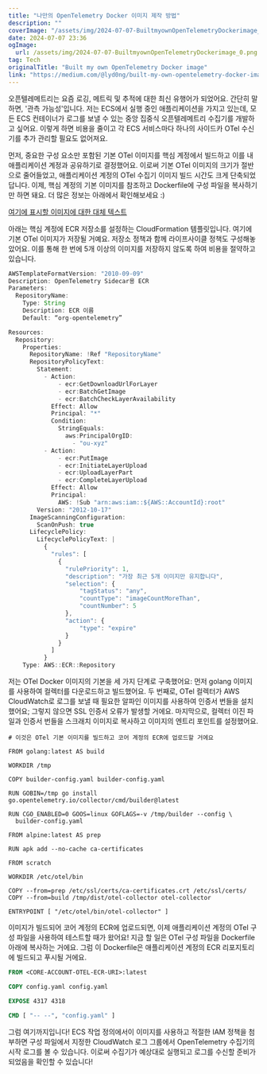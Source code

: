 ```yaml
---
title: "나만의 OpenTelemetry Docker 이미지 제작 방법"
description: ""
coverImage: "/assets/img/2024-07-07-BuiltmyownOpenTelemetryDockerimage_0.png"
date: 2024-07-07 23:36
ogImage: 
  url: /assets/img/2024-07-07-BuiltmyownOpenTelemetryDockerimage_0.png
tag: Tech
originalTitle: "Built my own OpenTelemetry Docker image"
link: "https://medium.com/@lyd0ng/built-my-own-opentelemetry-docker-image-dc6f35257c80"
---
```



오픈텔레메트리는 요즘 로깅, 메트릭 및 추적에 대한 최신 유행어가 되었어요. 간단히 말하면, '관측 가능성'입니다. 저는 ECS에서 실행 중인 애플리케이션을 가지고 있는데, 모든 ECS 컨테이너가 로그를 보낼 수 있는 중앙 집중식 오픈텔레메트리 수집기를 개발하고 싶어요. 이렇게 하면 비용을 줄이고 각 ECS 서비스마다 하나의 사이드카 OTel 수신기를 추가 관리할 필요도 없어져요.

먼저, 중요한 구성 요소만 포함된 기본 OTel 이미지를 핵심 계정에서 빌드하고 이를 내 애플리케이션 계정과 공유하기로 결정했어요. 이로써 기본 OTel 이미지의 크기가 절반으로 줄어들었고, 애플리케이션 계정의 OTel 수집기 이미지 빌드 시간도 크게 단축되었답니다. 이제, 핵심 계정의 기본 이미지를 참조하고 Dockerfile에 구성 파일을 복사하기만 하면 돼요. 더 많은 정보는 아래에서 확인해보세요 :)

[여기에 표시할 이미지에 대한 대체 텍스트](/assets/img/2024-07-07-BuiltmyownOpenTelemetryDockerimage_0.png)

아래는 핵심 계정에 ECR 저장소를 설정하는 CloudFormation 템플릿입니다. 여기에 기본 OTel 이미지가 저장될 거예요. 저장소 정책과 함께 라이프사이클 정책도 구성해놓았어요. 이를 통해 한 번에 5개 이상의 이미지를 저장하지 않도록 하여 비용을 절약하고 있습니다.

<div class="content-ad"></div>

```js
AWSTemplateFormatVersion: "2010-09-09"
Description: OpenTelemetry Sidecar용 ECR
Parameters:
  RepositoryName:
    Type: String
    Description: ECR 이름
    Default: “org-opentelemetry”

Resources:
  Repository:
    Properties:
      RepositoryName: !Ref "RepositoryName"
      RepositoryPolicyText:
        Statement:
          - Action:
              - ecr:GetDownloadUrlForLayer
              - ecr:BatchGetImage
              - ecr:BatchCheckLayerAvailability
            Effect: Allow
            Principal: "*"
            Condition:
              StringEquals:
                aws:PrincipalOrgID:
                  - "ou-xyz"
          - Action:
              - ecr:PutImage
              - ecr:InitiateLayerUpload
              - ecr:UploadLayerPart
              - ecr:CompleteLayerUpload
            Effect: Allow
            Principal:
              AWS: !Sub "arn:aws:iam::${AWS::AccountId}:root"
        Version: "2012-10-17"
      ImageScanningConfiguration:
        ScanOnPush: true
      LifecyclePolicy:
        LifecyclePolicyText: |
          {
            "rules": [
              {
                "rulePriority": 1,
                "description": "가장 최근 5개 이미지만 유지합니다",
                "selection": {
                    "tagStatus": "any",
                    "countType": "imageCountMoreThan",
                    "countNumber": 5
                },
                "action": {
                    "type": "expire"
                }
              }
            ]
          }
    Type: AWS::ECR::Repository
```

저는 OTel Docker 이미지의 기본을 세 가지 단계로 구축했어요: 먼저 golang 이미지를 사용하여 컬렉터를 다운로드하고 빌드했어요. 두 번째로, OTel 컬렉터가 AWS CloudWatch로 로그를 보낼 때 필요한 알파인 이미지를 사용하여 인증서 번들을 설치했어요; 그렇지 않으면 SSL 인증서 오류가 발생할 거에요. 마지막으로, 컬렉터 이진 파일과 인증서 번들을 스크래치 이미지로 복사하고 이미지의 엔트리 포인트를 설정했어요.

```Docker
# 이것은 OTel 기본 이미지를 빌드하고 코어 계정의 ECR에 업로드할 거에요

FROM golang:latest AS build

WORKDIR /tmp

COPY builder-config.yaml builder-config.yaml

RUN GOBIN=/tmp go install go.opentelemetry.io/collector/cmd/builder@latest

RUN CGO_ENABLED=0 GOOS=linux GOFLAGS=-v /tmp/builder --config \
  builder-config.yaml

FROM alpine:latest AS prep

RUN apk add --no-cache ca-certificates

FROM scratch

WORKDIR /etc/otel/bin

COPY --from=prep /etc/ssl/certs/ca-certificates.crt /etc/ssl/certs/
COPY --from=build /tmp/dist/otel-collector otel-collector

ENTRYPOINT [ "/etc/otel/bin/otel-collector" ]
```

이미지가 빌드되어 코어 계정의 ECR에 업로드되면, 이제 애플리케이션 계정의 OTel 구성 파일을 사용하여 테스트할 때가 왔어요! 지금 할 일은 OTel 구성 파일을 Dockerfile 아래에 복사하는 거에요. 그럼 이 Dockerfile은 애플리케이션 계정의 ECR 리포지토리에 빌드되고 푸시될 거에요.


<div class="content-ad"></div>

```Dockerfile
FROM <CORE-ACCOUNT-OTEL-ECR-URI>:latest

COPY config.yaml config.yaml

EXPOSE 4317 4318

CMD [ "-- --", "config.yaml" ]
```

그럼 여기까지입니다! ECS 작업 정의에서이 이미지를 사용하고 적절한 IAM 정책을 첨부하면 구성 파일에서 지정한 CloudWatch 로그 그룹에서 OpenTelemetry 수집기의 시작 로그를 볼 수 있습니다. 이로써 수집기가 예상대로 실행되고 로그를 수신할 준비가 되었음을 확인할 수 있습니다!